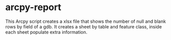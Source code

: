 # arcpy-report

This Arcpy script creates a xlsx file that shows the number of null and blank rows by field of a gdb. It creates a sheet by table and feature class, inside each sheet populate extra information.

